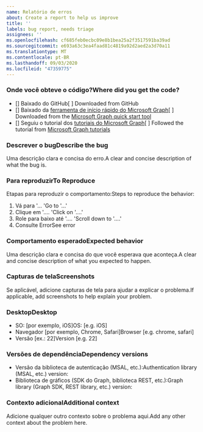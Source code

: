 ```yaml
---
name: Relatório de erros
about: Create a report to help us improve
title: ''
labels: bug report, needs triage
assignees: ''
ms.openlocfilehash: cf685feb0ecbc09e8b1bea25a2f3517591ba39ad
ms.sourcegitcommit: e693a63c3ea4faad81c4819a92d2aed2a3d70a11
ms.translationtype: MT
ms.contentlocale: pt-BR
ms.lasthandoff: 09/03/2020
ms.locfileid: "47359775"
---
```

### <a name="where-did-you-get-the-code"></a><span data-ttu-id="ea6ad-102">Onde você obteve o código?</span><span class="sxs-lookup"><span data-stu-id="ea6ad-102">Where did you get the code?</span></span>

- <span data-ttu-id="ea6ad-103">[] Baixado do GitHub</span><span class="sxs-lookup"><span data-stu-id="ea6ad-103">[ ] Downloaded from GitHub</span></span>
- <span data-ttu-id="ea6ad-104">[] Baixado da [ferramenta de início rápido do Microsoft Graph](https://developer.microsoft.com/graph/quick-start)</span><span class="sxs-lookup"><span data-stu-id="ea6ad-104">[ ] Downloaded from the [Microsoft Graph quick start tool](https://developer.microsoft.com/graph/quick-start)</span></span>
- <span data-ttu-id="ea6ad-105">[] Seguiu o tutorial dos [tutoriais do Microsoft Graph](https://docs.microsoft.com/graph/tutorials)</span><span class="sxs-lookup"><span data-stu-id="ea6ad-105">[ ] Followed the tutorial from [Microsoft Graph tutorials](https://docs.microsoft.com/graph/tutorials)</span></span>

### <a name="describe-the-bug"></a><span data-ttu-id="ea6ad-106">Descrever o bug</span><span class="sxs-lookup"><span data-stu-id="ea6ad-106">Describe the bug</span></span>

<span data-ttu-id="ea6ad-107">Uma descrição clara e concisa do erro.</span><span class="sxs-lookup"><span data-stu-id="ea6ad-107">A clear and concise description of what the bug is.</span></span>

### <a name="to-reproduce"></a><span data-ttu-id="ea6ad-108">Para reproduzir</span><span class="sxs-lookup"><span data-stu-id="ea6ad-108">To Reproduce</span></span>

<span data-ttu-id="ea6ad-109">Etapas para reproduzir o comportamento:</span><span class="sxs-lookup"><span data-stu-id="ea6ad-109">Steps to reproduce the behavior:</span></span>

1. <span data-ttu-id="ea6ad-110">Vá para '... '</span><span class="sxs-lookup"><span data-stu-id="ea6ad-110">Go to '...'</span></span>
1. <span data-ttu-id="ea6ad-111">Clique em '.... '</span><span class="sxs-lookup"><span data-stu-id="ea6ad-111">Click on '....'</span></span>
1. <span data-ttu-id="ea6ad-112">Role para baixo até '.... '</span><span class="sxs-lookup"><span data-stu-id="ea6ad-112">Scroll down to '....'</span></span>
1. <span data-ttu-id="ea6ad-113">Consulte Error</span><span class="sxs-lookup"><span data-stu-id="ea6ad-113">See error</span></span>

### <a name="expected-behavior"></a><span data-ttu-id="ea6ad-114">Comportamento esperado</span><span class="sxs-lookup"><span data-stu-id="ea6ad-114">Expected behavior</span></span>

<span data-ttu-id="ea6ad-115">Uma descrição clara e concisa do que você esperava que aconteça.</span><span class="sxs-lookup"><span data-stu-id="ea6ad-115">A clear and concise description of what you expected to happen.</span></span>

### <a name="screenshots"></a><span data-ttu-id="ea6ad-116">Capturas de tela</span><span class="sxs-lookup"><span data-stu-id="ea6ad-116">Screenshots</span></span>

<span data-ttu-id="ea6ad-117">Se aplicável, adicione capturas de tela para ajudar a explicar o problema.</span><span class="sxs-lookup"><span data-stu-id="ea6ad-117">If applicable, add screenshots to help explain your problem.</span></span>

### <a name="desktop"></a><span data-ttu-id="ea6ad-118">Desktop</span><span class="sxs-lookup"><span data-stu-id="ea6ad-118">Desktop</span></span>

- <span data-ttu-id="ea6ad-119">SO: [por exemplo, iOS]</span><span class="sxs-lookup"><span data-stu-id="ea6ad-119">OS: [e.g. iOS]</span></span>
- <span data-ttu-id="ea6ad-120">Navegador [por exemplo, Chrome, Safari]</span><span class="sxs-lookup"><span data-stu-id="ea6ad-120">Browser [e.g. chrome, safari]</span></span>
- <span data-ttu-id="ea6ad-121">Versão [ex.: 22]</span><span class="sxs-lookup"><span data-stu-id="ea6ad-121">Version [e.g. 22]</span></span>

### <a name="dependency-versions"></a><span data-ttu-id="ea6ad-122">Versões de dependência</span><span class="sxs-lookup"><span data-stu-id="ea6ad-122">Dependency versions</span></span>

- <span data-ttu-id="ea6ad-123">Versão da biblioteca de autenticação (MSAL, etc.):</span><span class="sxs-lookup"><span data-stu-id="ea6ad-123">Authentication library (MSAL, etc.) version:</span></span>
- <span data-ttu-id="ea6ad-124">Biblioteca de gráficos (SDK do Graph, biblioteca REST, etc.):</span><span class="sxs-lookup"><span data-stu-id="ea6ad-124">Graph library (Graph SDK, REST library, etc.) version:</span></span>

### <a name="additional-context"></a><span data-ttu-id="ea6ad-125">Contexto adicional</span><span class="sxs-lookup"><span data-stu-id="ea6ad-125">Additional context</span></span>

<span data-ttu-id="ea6ad-126">Adicione qualquer outro contexto sobre o problema aqui.</span><span class="sxs-lookup"><span data-stu-id="ea6ad-126">Add any other context about the problem here.</span></span>
